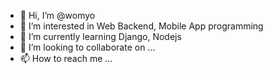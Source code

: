 - 👋 Hi, I’m @womyo
- 👀 I’m interested in Web Backend, Mobile App programming
- 🌱 I’m currently learning Django, Nodejs
- 💞️ I’m looking to collaborate on ...
- 📫 How to reach me ...

<!---
womyo/womyo is a ✨ special ✨ repository because its `README.md` (this file) appears on your GitHub profile.
You can click the Preview link to take a look at your changes.
--->
